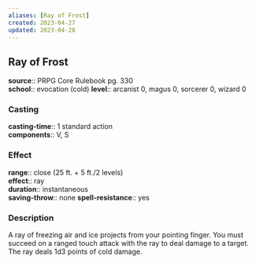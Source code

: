 ```yaml
---
aliases: [Ray of Frost]
created: 2023-04-27
updated: 2023-04-28
---
```


## Ray of Frost

**source**:: PRPG Core Rulebook pg. 330  
**school**:: evocation (cold)
**level**:: arcanist 0, magus 0, sorcerer 0, wizard 0

### Casting

**casting-time**:: 1 standard action  
**components**:: V, S

### Effect

**range**:: close (25 ft. + 5 ft./2 levels)  
**effect**:: ray  
**duration**:: instantaneous  
**saving-throw**:: none
**spell-resistance**:: yes

### Description

A ray of freezing air and ice projects from your pointing finger. You must succeed on a ranged touch attack with the ray to deal damage to a target. The ray deals 1d3 points of cold damage.
